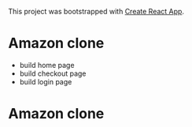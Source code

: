 This project was bootstrapped with [Create React App](https://github.com/facebook/create-react-app).

# Amazon clone
- build home page 
- build checkout page
- build login page
# Amazon clone